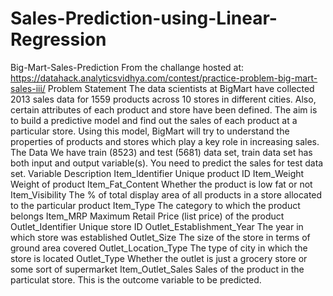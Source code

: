 # Sales-Prediction-using-Linear-Regression

Big-Mart-Sales-Prediction From the challange hosted at: https://datahack.analyticsvidhya.com/contest/practice-problem-big-mart-sales-iii/ Problem Statement The data scientists at BigMart have collected 2013 sales data for 1559 products across 10 stores in different cities. Also, certain attributes of each product and store have been defined. The aim is to build a predictive model and find out the sales of each product at a particular store. Using this model, BigMart will try to understand the properties of products and stores which play a key role in increasing sales. The Data We have train (8523) and test (5681) data set, train data set has both input and output variable(s). You need to predict the sales for test data set. Variable Description Item_Identifier Unique product ID Item_Weight Weight of product Item_Fat_Content Whether the product is low fat or not Item_Visibility The % of total display area of all products in a store allocated to the particular product Item_Type The category to which the product belongs Item_MRP Maximum Retail Price (list price) of the product Outlet_Identifier Unique store ID Outlet_Establishment_Year The year in which store was established Outlet_Size The size of the store in terms of ground area covered Outlet_Location_Type The type of city in which the store is located Outlet_Type Whether the outlet is just a grocery store or some sort of supermarket Item_Outlet_Sales Sales of the product in the particulat store. This is the outcome variable to be predicted.
